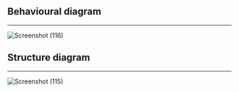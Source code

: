 ## Behavioural diagram
---
![Screenshot (116)](https://user-images.githubusercontent.com/89703188/132464828-8cac837f-3f8d-449c-aa5b-bc58e74e583d.png)

## Structure diagram
---
![Screenshot (115)](https://user-images.githubusercontent.com/89703188/132464510-1e2fe0e7-10e4-4d3e-a2c6-e9b34b8097b1.png)